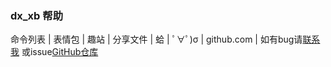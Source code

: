 ### dx_xb 帮助
命令列表
| 表情包 | 趣站 | 分享文件 | 蛤 |  ﾟ∀ﾟ)σ | github.com |
如有bug请[联系我](mailto:admin@spr233.eu.org) 或issue[GitHub仓库](https://github.com/pntang/dx_xb/issues)
